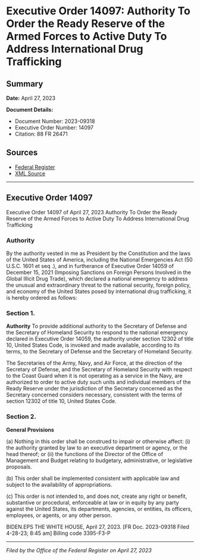 # Executive Order 14097: Authority To Order the Ready Reserve of the Armed Forces to Active Duty To Address International Drug Trafficking

## Summary

**Date:** April 27, 2023

**Document Details:**
- Document Number: 2023-09318
- Executive Order Number: 14097
- Citation: 88 FR 26471

## Sources
- [Federal Register](https://www.federalregister.gov/documents/2023/05/01/2023-09318/authority-to-order-the-ready-reserve-of-the-armed-forces-to-active-duty-to-address-international)
- [XML Source](https://www.federalregister.gov/documents/full_text/xml/2023/05/01/2023-09318.xml)

---

## Executive Order 14097

Executive Order 14097 of April 27, 2023
Authority To Order the Ready Reserve of the Armed Forces to Active Duty To Address International Drug Trafficking
### Authority

By the authority vested in me as President by the Constitution and the laws of the United States of America, including the National Emergencies Act (50 U.S.C. 1601 
et seq
.), and in furtherance of Executive Order 14059 of December 15, 2021 (Imposing Sanctions on Foreign Persons Involved in the Global Illicit Drug Trade), which declared a national emergency to address the unusual and extraordinary threat to the national security, foreign policy, and economy of the United States posed by international drug trafficking, it is hereby ordered as follows:
### Section 1.

**Authority**
 To provide additional authority to the Secretary of Defense and the Secretary of Homeland Security to respond to the national emergency declared in Executive Order 14059, the authority under section 12302 of title 10, United States Code, is invoked and made available, according to its terms, to the Secretary of Defense and the Secretary of Homeland Security.

The Secretaries of the Army, Navy, and Air Force, at the direction of the Secretary of Defense, and the Secretary of Homeland Security with respect to the Coast Guard when it is not operating as a service in the Navy, are authorized to order to active duty such units and individual members of the Ready Reserve under the jurisdiction of the Secretary concerned as the Secretary concerned considers necessary, consistent with the terms of section 12302 of title 10, United States Code. 
### Section 2.

**General Provisions**

(a) Nothing in this order shall be construed to impair or otherwise affect:
    (i) the authority granted by law to an executive department or agency, or the head thereof; or
    (ii) the functions of the Director of the Office of Management and Budget relating to budgetary, administrative, or legislative proposals.

(b) This order shall be implemented consistent with applicable law and subject to the availability of appropriations.

(c) This order is not intended to, and does not, create any right or benefit, substantive or procedural, enforceable at law or in equity by any party against the United States, its departments, agencies, or entities, its officers, employees, or agents, or any other person.

BIDEN.EPS
THE WHITE HOUSE,
April 27, 2023.
[FR Doc. 2023-09318
Filed 4-28-23; 8:45 am] 
Billing code 3395-F3-P

---

*Filed by the Office of the Federal Register on April 27, 2023*

